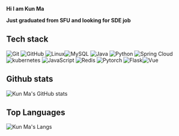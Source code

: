 <strong>Hi I am Kun Ma</strong>

<strong>Just graduated from SFU and looking for SDE job</strong>
## Tech stack
![Git](https://img.shields.io/badge/-Git-black?style=flat-square&logo=git)  ![GitHub](https://img.shields.io/badge/-GitHub-181717?style=flat-square&logo=github) ![Linux](https://img.shields.io/badge/Linux-black?style=flat-square&logo=linux)![MySQL](https://img.shields.io/badge/-MySQL-black?style=flat-square&logo=mysql) ![Java](https://img.shields.io/badge/Java-orange?style=flat-square&logo=java) ![Python](https://img.shields.io/badge/-Python-black?style=flat-square&logo=Python) ![Spring Cloud](https://img.shields.io/badge/-SpringColud-black?style=flat-square&logo=Spring) ![kubernetes](https://img.shields.io/badge/-kubernetes-black?style=flat-square&logo=kubernetes) ![JavaScript](https://img.shields.io/badge/-JavaScript-black?style=flat-square&logo=JavaScript) ![Redis](https://img.shields.io/badge/-Redis-black?style=flat-square&logo=Redis) ![Pytorch](https://img.shields.io/badge/-Pytorch-black?style=flat-square&logo=Pytorch) ![Flask](https://img.shields.io/badge/-Flask-black?style=flat-square&logo=Flask)![Vue](https://img.shields.io/badge/-Vue-black?style=flat-square&logo=Vue.js)

## Github stats
![Kun Ma's GitHub stats](https://github-readme-stats.vercel.app/api?username=north-horse&count_private=true)

## Top Languages

![Kun Ma's Langs](https://github-readme-stats.vercel.app/api/top-langs/?username=north-horse&hide_progress=true&langs_count=8)
